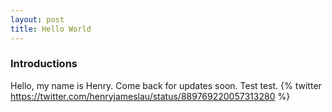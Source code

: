 ```yaml
---
layout: post
title: Hello World
---
```


### Introductions
Hello, my name is Henry. Come back for updates soon.
Test test.
{% twitter https://twitter.com/henryjameslau/status/889769220057313280 %}
